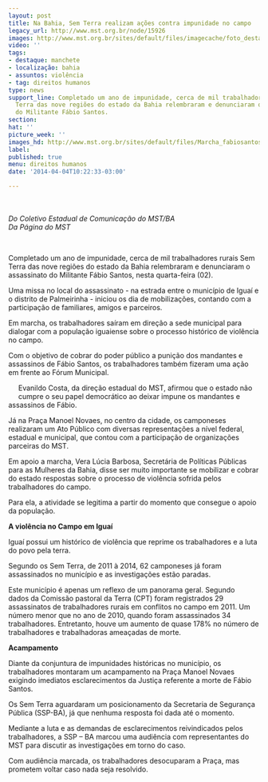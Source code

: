 ```yaml
---
layout: post
title: Na Bahia, Sem Terra realizam ações contra impunidade no campo
legacy_url: http://www.mst.org.br/node/15926
images: http://www.mst.org.br/sites/default/files/imagecache/foto_destaque/Marcha_fabiosantos!.jpg
video: ''
tags:
- destaque: manchete
- localização: bahia
- assuntos: violência
- tag: direitos humanos
type: news
support_line: Completado um ano de impunidade, cerca de mil trabalhadores rurais Sem
  Terra das nove regiões do estado da Bahia relembraram e denunciaram o assassinato
  do Militante Fábio Santos.
section: 
hat: ''
picture_week: ''
images_hd: http://www.mst.org.br/sites/default/files/Marcha_fabiosantos!.jpg
label: 
published: true
menu: direitos humanos
date: '2014-04-04T10:22:33-03:00'

---
```

<p><img style="margin: 10px;" src="http://www.mst.org.br/sites/default/files/Marcha_fabiosantos.jpg" alt=""></p><p><em>Do Coletivo Estadual de Comunicação do MST/BA<br>Da Página do MST</em></p><p>&nbsp;</p><p>Completado um ano de impunidade, cerca de mil trabalhadores rurais Sem Terra das nove regiões do estado da Bahia relembraram e denunciaram o assassinato do Militante Fábio Santos, nesta quarta-feira (02).</p><p>Uma missa no local do assassinato - na estrada entre o município de Iguaí e o distrito de Palmeirinha - iniciou os dia de mobilizações, contando com a participação de familiares, amigos e parceiros.</p><p>Em marcha, os trabalhadores saíram em direção a sede municipal para dialogar com a população iguaiense sobre o processo histórico de violência no campo.</p><p>Com o objetivo de cobrar do poder público a punição dos mandantes e assassinos de Fábio Santos, os trabalhadores também fizeram uma ação em frente ao Fórum Municipal.</p><p><img style="margin: 10px; float: left;" src="http://www.mst.org.br/sites/default/files/Marcha_fabiosantos_II.jpg" alt=""></p><p>Evanildo Costa, da direção estadual do MST, afirmou que o estado não cumpre o seu papel democrático ao deixar impune os mandantes e assassinos de Fábio.</p><p>Já na Praça Manoel Novaes, no centro da cidade, os camponeses realizaram um Ato Público com diversas representações a nível federal, estadual e municipal, que contou com a participação de organizações parceiras do MST.</p><p>Em apoio a marcha, Vera Lúcia Barbosa, Secretária de Políticas Públicas para as Mulheres da Bahia, disse ser muito importante se mobilizar e cobrar do estado respostas sobre o processo de violência sofrida pelos trabalhadores do campo.&nbsp;</p><p>Para ela, a atividade se legitima a partir do momento que consegue o apoio da população.</p><p><strong>A violência no Campo em Iguaí</strong></p><p>Iguaí possui um histórico de violência que reprime os trabalhadores e a luta do povo pela terra.</p><p>Segundo os Sem Terra, de 2011 à 2014, 62 camponeses já foram assassinados no município e as investigações estão paradas.</p><p><strong><img style="margin: 10px; float: right;" src="http://www.mst.org.br/sites/default/files/Marcha_fabiosantos_III.jpg" alt=""></strong></p><p>Este município é apenas um reflexo de um panorama geral. Segundo dados da Comissão pastoral da Terra (CPT) foram registrados 29 assassinatos de trabalhadores rurais em conflitos no campo em 2011. Um número menor que no ano de 2010, quando foram assassinados 34 trabalhadores. Entretanto, houve um aumento de quase 178% no número de trabalhadores e trabalhadoras ameaçadas de morte.</p><p><strong>Acampamento<br></strong></p><p>Diante da conjuntura de impunidades históricas no município, os trabalhadores montaram um acampamento na Praça Manoel Novaes exigindo imediatos esclarecimentos da Justiça referente a morte de Fábio Santos.</p><p>Os Sem Terra aguardaram um posicionamento da Secretaria de Segurança Pública (SSP-BA), já que nenhuma resposta foi dada até o momento.</p><p>Mediante a luta e as demandas de esclarecimentos reivindicados pelos trabalhadores, a SSP – BA marcou uma audiência com representantes do MST para discutir as investigações em torno do caso.</p><p>Com audiência marcada, os trabalhadores desocuparam a Praça, mas prometem voltar caso nada seja resolvido.</p>
